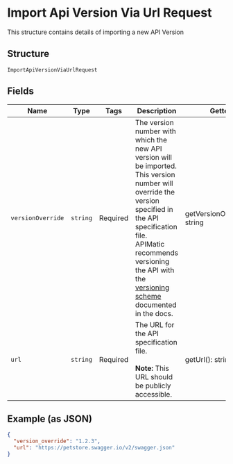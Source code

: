 
# Import Api Version Via Url Request

This structure contains details of importing a new API Version

## Structure

`ImportApiVersionViaUrlRequest`

## Fields

| Name | Type | Tags | Description | Getter | Setter |
|  --- | --- | --- | --- | --- | --- |
| `versionOverride` | `string` | Required | The version number with which the new API version will be imported. This version number will override the version specified in the API specification file.<br>APIMatic recommends versioning the API with the [versioning scheme](https://docs.apimatic.io/define-apis/basic-settings/#version) documented in the docs. | getVersionOverride(): string | setVersionOverride(string versionOverride): void |
| `url` | `string` | Required | The URL for the API specification file.<br><br>**Note:** This URL should be publicly accessible. | getUrl(): string | setUrl(string url): void |

## Example (as JSON)

```json
{
  "version_override": "1.2.3",
  "url": "https://petstore.swagger.io/v2/swagger.json"
}
```

